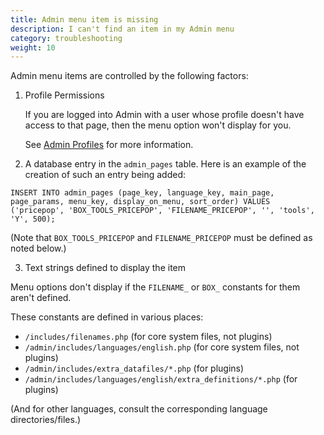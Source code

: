 ```yaml
---
title: Admin menu item is missing
description: I can't find an item in my Admin menu
category: troubleshooting 
weight: 10
---
```


Admin menu items are controlled by the following factors:

1. Profile Permissions

   If you are logged into Admin with a user whose profile doesn't have access to that page, then the menu option won't display for you.
   
   See [Admin Profiles](/user/admin_pages/admins/admin_profiles/) for more information.

2. A database entry in the `admin_pages` table.  Here is an example of the creation of such an entry being added: 

```
INSERT INTO admin_pages (page_key, language_key, main_page, page_params, menu_key, display_on_menu, sort_order) VALUES ('pricepop', 'BOX_TOOLS_PRICEPOP', 'FILENAME_PRICEPOP', '', 'tools', 'Y', 500);
```

(Note that `BOX_TOOLS_PRICEPOP` and `FILENAME_PRICEPOP` must be defined as noted below.) 

3. Text strings defined to display the item

Menu options don't display if the `FILENAME_` or `BOX_` constants for them aren't defined.

These constants are defined in various places:

- `/includes/filenames.php` (for core system files, not plugins)
- `/admin/includes/languages/english.php` (for core system files, not plugins)
- `/admin/includes/extra_datafiles/*.php` (for plugins)
- `/admin/includes/languages/english/extra_definitions/*.php` (for plugins)

(And for other languages, consult the corresponding language directories/files.)

